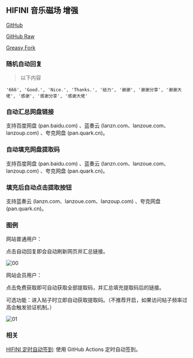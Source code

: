 ## HIFINI 音乐磁场 增强

[GitHub](https://github.com/ewigl/hifini-enhanced)

[GitHub Raw](https://raw.githubusercontent.com/ewigl/hifini-enhanced/refs/heads/main/hifini.user.js)

[Greasy Fork](https://greasyfork.org/scripts/502411)

### 随机自动回复

> 以下内容

    '666', 'Good.', 'Nice.', 'Thanks.', '给力', '谢谢', '谢谢分享', '谢谢大佬', '感谢', '感谢分享', '感谢大佬'

### 自动汇总网盘链接

支持百度网盘 (pan.baidu.com) 、蓝奏云 (lanzn.com、lanzoue.com、lanzoup.com) 、夸克网盘 (pan.quark.cn)。

### 自动填充网盘提取码

支持百度网盘 (pan.baidu.com) 、蓝奏云 (lanzn.com、lanzoue.com、lanzoup.com) 、夸克网盘 (pan.quark.cn)。

### 填充后自动点击提取按钮

支持蓝奏云 (lanzn.com、lanzoue.com、lanzoup.com) 、夸克网盘 (pan.quark.cn)。

### 图例

网站普通用户：

点击自动回复即会自动刷新网页并汇总链接。

![00](https://raw.githubusercontent.com/ewigl/hus/main/images/00.png)

网站会员用户：

点击免费获取即可自动获取全部提取码，并汇总填充提取码后的链接。

可选功能：进入帖子时立即自动获取提取码。（不推荐开启，如果访问帖子频率过高会触发验证机制。）

![01](https://raw.githubusercontent.com/ewigl/hus/main/images/01.png)

### 相关

[HIFINI 定时自动签到](https://github.com/ewigl/hifini-auto-checkin): 使用 GitHub Actions 定时自动签到。
